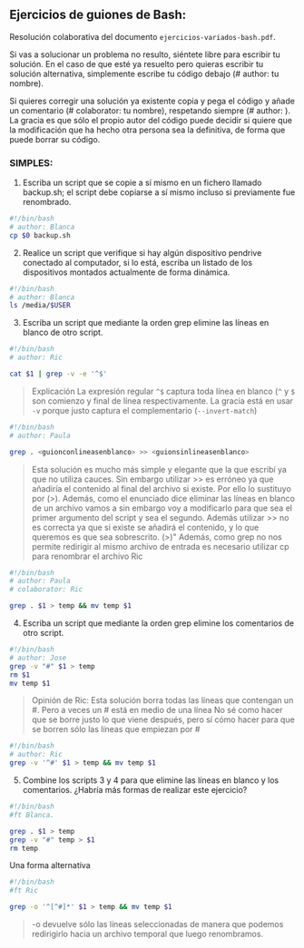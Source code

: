 ## Ejercicios de guiones de Bash:

Resolución colaborativa del documento `ejercicios-variados-bash.pdf`.

Si vas a solucionar un problema no resulto, siéntete libre para escribir tu solución.
En el caso de que esté ya resuelto pero quieras escribir tu solución alternativa,
simplemente escribe tu código debajo (# author: tu nombre).

Si quieres corregir una solución ya existente copia y pega el código y añade
un comentario (# colaborator: tu nombre), respetando siempre (# author: ).
La gracia es que sólo el propio autor del código puede decidir si quiere que
la modificación que ha hecho otra persona sea la definitiva, de forma que puede
borrar su código.


### SIMPLES:

1. Escriba un script que se copie a sí mismo en un fichero llamado backup.sh; el script debe
copiarse a sí mismo incluso si previamente fue renombrado.

```bash
#!/bin/bash
# author: Blanca
cp $0 backup.sh
```

2. Realice un script que verifique si hay algún dispositivo pendrive conectado al computador,
si lo está, escriba un listado de los dispositivos montados actualmente de forma dinámica.

```bash
#!/bin/bash
# author: Blanca
ls /media/$USER
```

3. Escriba un script que mediante la orden grep elimine las líneas en blanco de otro script.

```bash
#!/bin/bash
# author: Ric

cat $1 | grep -v -e '^$'
```
> Explicación
> La expresión regular `^$` captura toda línea en blanco (`^` y `$` son comienzo y final de línea
> respectivamente.
> La gracia está en usar `-v` porque justo captura el complementario (`--invert-match`)

```bash
#!/bin/bash
# author: Paula

grep . <guionconlineasenblanco> >> <guionsinlineasenblanco>
```

> Esta solución es mucho más simple y elegante que la que escribí
> ya que no utiliza cauces.
> Sin embargo utilizar >> es erróneo ya que añadiría el contenido al final
> del archivo si existe. Por ello lo sustituyo por (>).
> Además, como el enunciado dice eliminar las líneas en blanco de un archivo
> vamos a  sin embargo voy a modificarlo
> para que <guionconlineasenblanco> sea el primer argumento del script
> y <guionsinlineasenblanco> sea el segundo. Además utilizar >> no es
> correcta ya que si <guionsinlineasenblanco> existe se añadirá el contenido,
> y lo que queremos es que sea sobrescrito. (>)"
> Además, como grep no nos permite redirigir al mismo archivo de entrada
> es necesario utilizar cp para renombrar el archivo
> Ric

```bash
#!/bin/bash
# author: Paula
# colaborator: Ric

grep . $1 > temp && mv temp $1
```

4. Escriba un script que mediante la orden grep elimine los comentarios de otro script.


```bash
#!/bin/bash
# author: Jose
grep -v "#" $1 > temp
rm $1
mv temp $1
```

> Opinión de Ric:
> Esta solución borra todas las líneas que contengan un #.
> Pero a veces un # está en medio de una línea
> No sé como hacer que se borre justo lo que viene después,
> pero sí cómo hacer para que se borren sólo las líneas que
> empiezan por #

```bash
#!/bin/bash
# author: Ric
grep -v '^#' $1 > temp && mv temp $1
```

5. Combine los scripts 3 y 4 para que elimine las líneas en blanco y los
   comentarios. ¿Habría más formas de realizar este ejercicio?


```bash
#!/bin/bash
#ft Blanca.

grep . $1 > temp
grep -v "#" temp > $1
rm temp
```

Una forma alternativa

```bash
#!/bin/bash
#ft Ric

grep -o '^[^#]*' $1 > temp && mv temp $1
```

> -o devuelve sólo las líneas seleccionadas
> de manera que podemos redirigirlo hacia un
> archivo temporal que luego renombramos.

